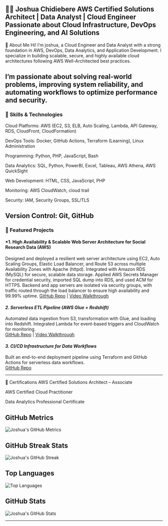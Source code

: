 🧑‍💻 Joshua Chidiebere
AWS Certified Solutions Architect | Data Analyst | Cloud Engineer
Passionate about Cloud Infrastructure, DevOps Engineering, and AI Solutions
---

📌 About Me
Hi! I’m joshua, a Cloud Engineer and Data Analyst with a strong foundation in AWS, DevOps, Data Analytics, and Application Development. I specialize in building scalable, secure, and highly available cloud architectures following AWS Well-Architected best practices.

I’m passionate about solving real-world problems, improving system reliability, and automating workflows to optimize performance and security.
---

### 🔧 Skills & Technologies

Cloud Platforms: AWS (EC2, S3, ELB, Auto Scaling, Lambda, API Gateway, RDS, CloudFront, CloudFormation)

DevOps Tools: Docker, GitHub Actions, Terraform (Learning), Linux Administration

Programming: Python, PHP, JavaScript, Bash

Data Analytics: SQL, Python, PowerBI, Excel, Tableau, AWS Athena, AWS QuickSight

Web Development: HTML, CSS, JavaScript, PHP

Monitoring: AWS CloudWatch, cloud trail

Security: IAM, Security Groups, SSL/TLS

Version Control: Git, GitHub
---

### 🚀 Featured Projects

#### *1. High Availability & Scalable Web Server Architecture for Social Research Data (AWS)
Designed and deployed a resilient web server architecture using EC2, Auto Scaling Groups, Elastic Load Balancer, and Route 53 across multiple Availability Zones with Apache (httpd). Integrated with Amazon RDS (MySQL) for secure, scalable data storage. Applied AWS Secrets Manager for credential security, imported SQL dump into RDS, and used ACM for HTTPS. Backend and app servers are isolated via security groups, with traffic routed through the load balancer to ensure high availability and 99.99% uptime. 
[GitHub Repo](https://github.com/joshua3309/high-availability-scalable-web-server) | [Video Walkthrough](https://youtu.be/YOUR_VIDEO_ID)

#### *2. Serverless ETL Pipeline (AWS Glue + Redshift)*
Automated data ingestion from S3, transformation with Glue, and loading into Redshift. Integrated Lambda for event-based triggers and CloudWatch for monitoring.  
[GitHub Repo](https://github.com/joshua3309/etl-serverless) | [Video Walkthrough](https://youtu.be/YOUR_VIDEO_ID)

#### *3. CI/CD Infrastructure for Data Workflows*
Built an end-to-end deployment pipeline using Terraform and GitHub Actions for serverless data workflows.  
[GitHub Repo](https://github.com/joshua3309/ci-cd-data-iac)

---

🏅 Certifications
AWS Certified Solutions Architect – Associate

AWS Certified Cloud Practitioner

Data Analytics Professional Certificate

## GitHub Metrics

![Joshua's GitHub Metrics](https://github-readme-metrics.vercel.app/api?username=joshua3309&show=reviews,discussions,repository_languages,stars&theme=tokyonight)

## GitHub Streak Stats

![Joshua's GitHub Streak](https://github-readme-streak-stats.herokuapp.com/?user=joshua3309&theme=tokyonight)

## Top Languages

![Top Languages](https://github-readme-stats.vercel.app/api/top-langs/?username=joshua3309&layout=compact&theme=tokyonight)

## GitHub Stats

![Joshua's GitHub Stats](https://github-readme-stats.vercel.app/api?username=joshua3309&show_icons=true&theme=tokyonight)

---
